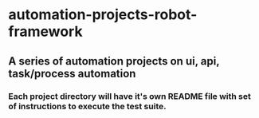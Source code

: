 # automation-projects-robot-framework


## A series of automation projects on ui, api, task/process automation
### Each project directory will have it's own README file with set of instructions to execute the test suite.

